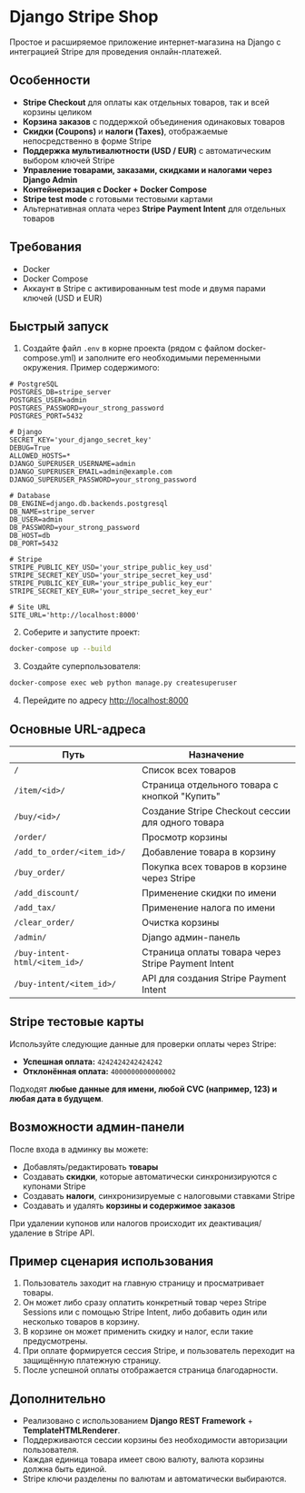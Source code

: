 
# Django Stripe Shop

Простое и расширяемое приложение интернет-магазина на Django с интеграцией Stripe для проведения онлайн-платежей.

## Особенности

- **Stripe Checkout** для оплаты как отдельных товаров, так и всей корзины целиком
- **Корзина заказов** с поддержкой объединения одинаковых товаров
- **Скидки (Coupons)** и **налоги (Taxes)**, отображаемые непосредственно в форме Stripe
- **Поддержка мультивалютности (USD / EUR)** с автоматическим выбором ключей Stripe
- **Управление товарами, заказами, скидками и налогами через Django Admin**
- **Контейнеризация с Docker + Docker Compose**
- **Stripe test mode** с готовыми тестовыми картами
- Альтернативная оплата через **Stripe Payment Intent** для отдельных товаров

## Требования

- Docker
- Docker Compose
- Аккаунт в Stripe с активированным test mode и двумя парами ключей (USD и EUR)

## Быстрый запуск

1. Создайте файл `.env` в корне проекта (рядом с файлом docker-compose.yml) и заполните его необходимыми переменными окружения. Пример содержимого:

```env
# PostgreSQL
POSTGRES_DB=stripe_server
POSTGRES_USER=admin
POSTGRES_PASSWORD=your_strong_password
POSTGRES_PORT=5432

# Django
SECRET_KEY='your_django_secret_key'
DEBUG=True
ALLOWED_HOSTS=*
DJANGO_SUPERUSER_USERNAME=admin
DJANGO_SUPERUSER_EMAIL=admin@example.com
DJANGO_SUPERUSER_PASSWORD=your_strong_password

# Database
DB_ENGINE=django.db.backends.postgresql
DB_NAME=stripe_server
DB_USER=admin
DB_PASSWORD=your_strong_password
DB_HOST=db
DB_PORT=5432

# Stripe
STRIPE_PUBLIC_KEY_USD='your_stripe_public_key_usd'
STRIPE_SECRET_KEY_USD='your_stripe_secret_key_usd'
STRIPE_PUBLIC_KEY_EUR='your_stripe_public_key_eur'
STRIPE_SECRET_KEY_EUR='your_stripe_secret_key_eur'

# Site URL
SITE_URL='http://localhost:8000'
````

2. Соберите и запустите проект:

```bash
docker-compose up --build
```

3. Создайте суперпользователя:

```bash
docker-compose exec web python manage.py createsuperuser
```

4. Перейдите по адресу [http://localhost:8000](http://localhost:8000)

## Основные URL-адреса

| Путь                       | Назначение                                        |
| -------------------------- | ------------------------------------------------- |
| `/`                        | Список всех товаров                               |
| `/item/<id>/`              | Страница отдельного товара с кнопкой "Купить"     |
| `/buy/<id>/`               | Создание Stripe Checkout сессии для одного товара |
| `/order/`                  | Просмотр корзины                                  |
| `/add_to_order/<item_id>/` | Добавление товара в корзину                       |
| `/buy_order/`              | Покупка всех товаров в корзине через Stripe       |
| `/add_discount/`           | Применение скидки по имени                        |
| `/add_tax/`                | Применение налога по имени                        |
| `/clear_order/`            | Очистка корзины                                   |
| `/admin/`                  | Django админ-панель                               |
| `/buy-intent-html/<item_id>/`        | Страница оплаты товара через Stripe Payment Intent|
| `/buy-intent/<item_id>/` | API для создания Stripe Payment Intent        |

## Stripe тестовые карты

Используйте следующие данные для проверки оплаты через Stripe:

*  **Успешная оплата:** `4242424242424242`
*  **Отклонённая оплата:** `4000000000000002`

Подходят **любые данные для имени, любой CVC (например, 123) и любая дата в будущем**.

## Возможности админ-панели

После входа в админку вы можете:

* Добавлять/редактировать **товары**
* Создавать **скидки**, которые автоматически синхронизируются с купонами Stripe
* Создавать **налоги**, синхронизируемые с налоговыми ставками Stripe
* Создавать и удалять **корзины и содержимое заказов**

При удалении купонов или налогов происходит их деактивация/удаление в Stripe API.

## Пример сценария использования

1. Пользователь заходит на главную страницу и просматривает товары.
2. Он может либо сразу оплатить конкретный товар через Stripe Sessions или с помощью Stripe Intent, либо добавить один или несколько товаров в корзину.
3. В корзине он может применить скидку и налог, если такие предусмотрены.
4. При оплате формируется сессия Stripe, и пользователь переходит на защищённую платежную страницу.
5. После успешной оплаты отображается страница благодарности.

## Дополнительно

* Реализовано с использованием **Django REST Framework** + **TemplateHTMLRenderer**.
* Поддерживаются сессии корзины без необходимости авторизации пользователя.
* Каждая единица товара имеет свою валюту, валюта корзины должна быть единой.
* Stripe ключи разделены по валютам и автоматически выбираются.


